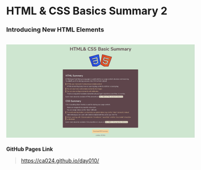 # HTML & CSS Basics Summary 2
### Introducing New HTML Elements

![HTML and CSS Basics Summary!](https://github.com/ca024/images/blob/main/day010/html_css_basic_summary2.JPG)
---

**GitHub Pages Link**
> https://ca024.github.io/day010/

